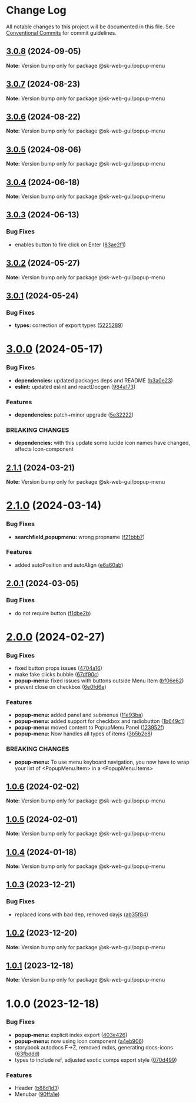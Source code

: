 # Change Log

All notable changes to this project will be documented in this file.
See [Conventional Commits](https://conventionalcommits.org) for commit guidelines.

## [3.0.8](https://github.com/Sundsvallskommun/web-shared-components/compare/@sk-web-gui/popup-menu@3.0.7...@sk-web-gui/popup-menu@3.0.8) (2024-09-05)

**Note:** Version bump only for package @sk-web-gui/popup-menu

## [3.0.7](https://github.com/Sundsvallskommun/web-shared-components/compare/@sk-web-gui/popup-menu@3.0.6...@sk-web-gui/popup-menu@3.0.7) (2024-08-23)

**Note:** Version bump only for package @sk-web-gui/popup-menu

## [3.0.6](https://github.com/Sundsvallskommun/web-shared-components/compare/@sk-web-gui/popup-menu@3.0.5...@sk-web-gui/popup-menu@3.0.6) (2024-08-22)

**Note:** Version bump only for package @sk-web-gui/popup-menu

## [3.0.5](https://github.com/Sundsvallskommun/web-shared-components/compare/@sk-web-gui/popup-menu@3.0.4...@sk-web-gui/popup-menu@3.0.5) (2024-08-06)

**Note:** Version bump only for package @sk-web-gui/popup-menu

## [3.0.4](https://github.com/Sundsvallskommun/web-shared-components/compare/@sk-web-gui/popup-menu@3.0.3...@sk-web-gui/popup-menu@3.0.4) (2024-06-18)

**Note:** Version bump only for package @sk-web-gui/popup-menu

## [3.0.3](https://github.com/Sundsvallskommun/web-shared-components/compare/@sk-web-gui/popup-menu@3.0.2...@sk-web-gui/popup-menu@3.0.3) (2024-06-13)

### Bug Fixes

- enables button to fire click on Enter ([83ae2f1](https://github.com/Sundsvallskommun/web-shared-components/commit/83ae2f19f0b9f42bc2aeb8adb06430b85b5ee3da))

## [3.0.2](https://github.com/Sundsvallskommun/web-shared-components/compare/@sk-web-gui/popup-menu@3.0.1...@sk-web-gui/popup-menu@3.0.2) (2024-05-27)

**Note:** Version bump only for package @sk-web-gui/popup-menu

## [3.0.1](https://github.com/Sundsvallskommun/web-shared-components/compare/@sk-web-gui/popup-menu@3.0.0...@sk-web-gui/popup-menu@3.0.1) (2024-05-24)

### Bug Fixes

- **types:** correction of export types ([5225289](https://github.com/Sundsvallskommun/web-shared-components/commit/52252890b4206faa9bc70111e75f1ef818e0d8fe))

# [3.0.0](https://github.com/Sundsvallskommun/web-shared-components/compare/@sk-web-gui/popup-menu@2.1.1...@sk-web-gui/popup-menu@3.0.0) (2024-05-17)

### Bug Fixes

- **dependencies:** updated packages deps and README ([b3a0e23](https://github.com/Sundsvallskommun/web-shared-components/commit/b3a0e2314cebee5523d386f42ba3f7473bd4f36b))
- **eslint:** updated eslint and reactDocgen ([984a173](https://github.com/Sundsvallskommun/web-shared-components/commit/984a17371f052a0cbe23d01fd31722f0fa2a56eb))

### Features

- **dependencies:** patch+minor upgrade ([5e32222](https://github.com/Sundsvallskommun/web-shared-components/commit/5e322229e362aac60ad69771a41ee2ac1397f93b))

### BREAKING CHANGES

- **dependencies:** with this update some lucide icon names have changed, affects Icon-component

## [2.1.1](https://github.com/Sundsvallskommun/web-shared-components/compare/@sk-web-gui/popup-menu@2.1.0...@sk-web-gui/popup-menu@2.1.1) (2024-03-21)

**Note:** Version bump only for package @sk-web-gui/popup-menu

# [2.1.0](https://github.com/Sundsvallskommun/web-shared-components/compare/@sk-web-gui/popup-menu@2.0.1...@sk-web-gui/popup-menu@2.1.0) (2024-03-14)

### Bug Fixes

- **searchfield,popupmenu:** wrong propname ([f21bbb7](https://github.com/Sundsvallskommun/web-shared-components/commit/f21bbb751e25e33d880544ee1b599af4f6e8c60e))

### Features

- added autoPosition and autoAlign ([e6a60ab](https://github.com/Sundsvallskommun/web-shared-components/commit/e6a60abb6e5d18346a476560b990ee4c8fde3702))

## [2.0.1](https://github.com/Sundsvallskommun/web-shared-components/compare/@sk-web-gui/popup-menu@2.0.0...@sk-web-gui/popup-menu@2.0.1) (2024-03-05)

### Bug Fixes

- do not require button ([f1dbe2b](https://github.com/Sundsvallskommun/web-shared-components/commit/f1dbe2bf4cadfc24ca9b32672dfedb496818afd3))

# [2.0.0](https://github.com/Sundsvallskommun/web-shared-components/compare/@sk-web-gui/popup-menu@1.0.6...@sk-web-gui/popup-menu@2.0.0) (2024-02-27)

### Bug Fixes

- fixed button props issues ([4704a16](https://github.com/Sundsvallskommun/web-shared-components/commit/4704a162c5f7ece2e48c216ecca9b63dbfd06251))
- make fake clicks bubble ([67df90c](https://github.com/Sundsvallskommun/web-shared-components/commit/67df90c0557f82d6aae69a1e22e220efacd63a08))
- **popup-menu:** fixed issues with buttons outside Menu Item ([bf06e62](https://github.com/Sundsvallskommun/web-shared-components/commit/bf06e626952ff086b6d1589a0ea13c596de3c9e8))
- prevent close on checkbox ([6e0fd6e](https://github.com/Sundsvallskommun/web-shared-components/commit/6e0fd6e3266abf47806f015f4df04724f501b9d2))

### Features

- **popup-menu:** added panel and submenus ([11e93ba](https://github.com/Sundsvallskommun/web-shared-components/commit/11e93ba2f3c16b1d0fe7ff3b3e66a4dad0ecb732))
- **popup-menu:** added support for checkbox and radiobutton ([1b649c1](https://github.com/Sundsvallskommun/web-shared-components/commit/1b649c153b001831cce5fa822aa634ca786fdcec))
- **popup-menu:** moved content to PopupMenu.Panel ([123952f](https://github.com/Sundsvallskommun/web-shared-components/commit/123952f87481bb04d30552fae4695cc64810451e))
- **popup-menu:** Now handles all types of items ([3b5b2e8](https://github.com/Sundsvallskommun/web-shared-components/commit/3b5b2e8f0dcafa85462fbc187ab5c907d335eead))

### BREAKING CHANGES

- **popup-menu:** To use menu keyboard navigation, you now have to wrap your list of <PopupMenu.Item> in a <PopupMenu.Items>

## [1.0.6](https://github.com/Sundsvallskommun/web-shared-components/compare/@sk-web-gui/popup-menu@1.0.5...@sk-web-gui/popup-menu@1.0.6) (2024-02-02)

**Note:** Version bump only for package @sk-web-gui/popup-menu

## [1.0.5](https://github.com/Sundsvallskommun/web-shared-components/compare/@sk-web-gui/popup-menu@1.0.4...@sk-web-gui/popup-menu@1.0.5) (2024-02-01)

**Note:** Version bump only for package @sk-web-gui/popup-menu

## [1.0.4](https://github.com/Sundsvallskommun/web-shared-components/compare/@sk-web-gui/popup-menu@1.0.3...@sk-web-gui/popup-menu@1.0.4) (2024-01-18)

**Note:** Version bump only for package @sk-web-gui/popup-menu

## [1.0.3](https://github.com/Sundsvallskommun/web-shared-components/compare/@sk-web-gui/popup-menu@1.0.2...@sk-web-gui/popup-menu@1.0.3) (2023-12-21)

### Bug Fixes

- replaced icons with bad dep, removed dayjs ([ab35f84](https://github.com/Sundsvallskommun/web-shared-components/commit/ab35f843ca0e25fbac8bea4eadc8b6a6deb221a0))

## [1.0.2](https://github.com/Sundsvallskommun/web-shared-components/compare/@sk-web-gui/popup-menu@1.0.1...@sk-web-gui/popup-menu@1.0.2) (2023-12-20)

**Note:** Version bump only for package @sk-web-gui/popup-menu

## [1.0.1](https://github.com/Sundsvallskommun/web-shared-components/compare/@sk-web-gui/popup-menu@1.0.0...@sk-web-gui/popup-menu@1.0.1) (2023-12-18)

**Note:** Version bump only for package @sk-web-gui/popup-menu

# 1.0.0 (2023-12-18)

### Bug Fixes

- **popup-menu:** explicit index export ([403e426](https://github.com/Sundsvallskommun/web-shared-components/commit/403e426b315737a36ce96501ee52d3e027bf1c0d))
- **popup-menu:** now using icon component ([a4eb906](https://github.com/Sundsvallskommun/web-shared-components/commit/a4eb906ff70ea4794cf33d09fe88689445f3110a))
- storybook autodocs F->Z, removed mdxs, generating docs-icons ([63fbddd](https://github.com/Sundsvallskommun/web-shared-components/commit/63fbddd93035115ae805d7e21ad73ef426e93a42))
- types to include ref, adjusted exotic comps export style ([070d499](https://github.com/Sundsvallskommun/web-shared-components/commit/070d4990ecea5d5ce90ebdd684a381bb8ad95861))

### Features

- Header ([b88d1d3](https://github.com/Sundsvallskommun/web-shared-components/commit/b88d1d3dc1c7ec2c48d945a47a8d3c34a4e24e68))
- Menubar ([90ffa1e](https://github.com/Sundsvallskommun/web-shared-components/commit/90ffa1e869ee90aa95be1d155a65c2d42fd2edc9))
